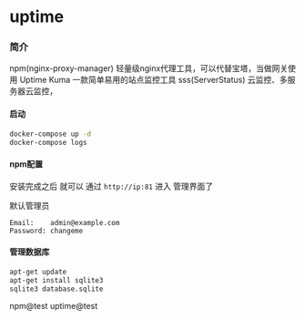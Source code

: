 # uptime

### 简介
npm(nginx-proxy-manager) 轻量级nginx代理工具，可以代替宝塔，当做网关使用
Uptime Kuma 一款简单易用的站点监控工具
sss(ServerStatus) 云监控、多服务器云监控，

#### 启动
```bash
docker-compose up -d
docker-compose logs
```

#### npm配置
安装完成之后 就可以 通过 `http://ip:81` 进入 管理界面了

默认管理员

```
Email:    admin@example.com
Password: changeme
```

#### 管理数据库
```bash
apt-get update
apt-get install sqlite3
sqlite3 database.sqlite

```
npm@test
uptime@test
